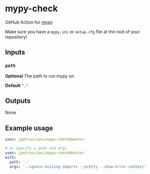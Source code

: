 # mypy-check
GitHub Action for [mypy](https://mypy.readthedocs.io/en/master/)

Make sure you have a `mypy.ini` or `setup.cfg` file at the root of your repository!

## Inputs

### `path`

**Optional** The path to run mypy on

**Default** `"."`

## Outputs

None

## Example usage

```yaml
uses: jpetrucciani/mypy-check@master

# or specify a path and args
uses: jpetrucciani/mypy-check@master
with:
  path: '.'
  args: '--ignore-missing-imports --pretty --show-error-context'
```
